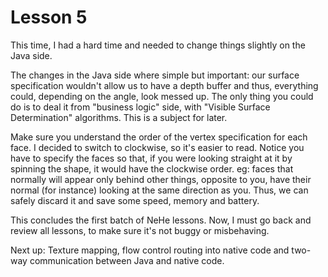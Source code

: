 Lesson 5
=========
This time, I had a hard time and needed to change things slightly on the Java side.

The changes in the Java side where simple but important: our surface specification wouldn't allow us
to have a depth buffer and thus, everything could, depending on the angle, look messed up. The only 
thing you could do is to deal it from "business logic" side, with "Visible Surface Determination" 
algorithms. This is a subject for later.

Make sure you understand the order of the vertex specification for each face. I decided to switch to
clockwise, so it's easier to read.
Notice you have to specify the faces so that, if you were looking straight at it by spinning the 
shape, it would have the clockwise order. eg: faces that normally will appear only behind other 
things, opposite to you, have their normal (for instance) looking at the same direction as you. 
Thus, we can safely discard it and save some speed, memory and battery.

This concludes the first batch of NeHe lessons. Now, I must go back and review all lessons, to make 
sure it's not buggy or misbehaving.

Next up: Texture mapping, flow control routing into native code and two-way communication between 
Java and native code.
